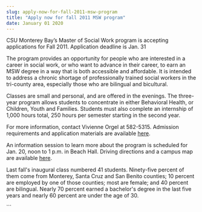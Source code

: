 ```yaml
---
slug: apply-now-for-fall-2011-msw-program
title: "Apply now for fall 2011 MSW program"
date: January 01 2020
---
```


 
<p>
  CSU Monterey Bay’s Master of Social Work program is accepting applications for
  Fall 2011. Application deadline is Jan. 31
</p>
<p>
  The program provides an opportunity for people who are interested in a career
  in social work, or who want to advance in their career, to earn an MSW degree
  in a way that is both accessible and affordable. It is intended to address a
  chronic shortage of professionally trained social workers in the tri-county
  area, especially those who are bilingual and bicultural.
</p>
<p>
  Classes are small and personal, and are offered in the evenings. The
  three-year program allows students to concentrate in either Behavioral Health,
  or Children, Youth and Families. Students must also complete an internship of
  1,000 hours total, 250 hours per semester starting in the second year.
</p>
<p>
  For more information, contact Vivienne Orgel at 582-5315. Admission
  requirements and application materials are available
  <a href="https://csumb.edu/msw">here</a>.
</p>
<p>
  An information session to learn more about the program is scheduled for Jan.
  20, noon to 1 p.m. in Beach Hall. Driving directions and a campus map are
  available <a href="https://csumb.edu/map">here</a>.
</p>
<p>
  Last fall's inaugural class numbered 41 students. Ninety-five percent of them
  come from Monterey, Santa Cruz and San Benito counties; 10 percent are
  employed by one of those counties; most are female; and 40 percent are
  bilingual. Nearly 70 percent earned a bachelor's degree in the last five years
  and nearly 60 percent are under the age of 30.
</p>
<p></p>
```
